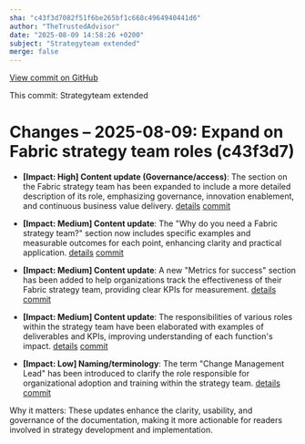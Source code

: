 ```yaml
---
sha: "c43f3d7082f51f6be265bf1c668c4964940441d6"
author: "TheTrustedAdvisor"
date: "2025-08-09 14:58:26 +0200"
subject: "Strategyteam extended"
merge: false
---
```


[View commit on GitHub](https://github.com/TheTrustedAdvisor/FabricAdoptionFramework/commit/c43f3d7082f51f6be265bf1c668c4964940441d6)

This commit: Strategyteam extended

# Changes – 2025-08-09: Expand on Fabric strategy team roles (c43f3d7)

- **[Impact: High] Content update (Governance/access)**: The section on the Fabric strategy team has been expanded to include a more detailed description of its role, emphasizing governance, innovation enablement, and continuous business value delivery. [details](/docs/about/changes/2025-08-09-strategy-team-extended) [commit](https://github.com/TheTrustedAdvisor/FabricAdoptionFramework/commit/c43f3d7082f51f6be265bf1c668c4964940441d6)

- **[Impact: Medium] Content update**: The "Why do you need a Fabric strategy team?" section now includes specific examples and measurable outcomes for each point, enhancing clarity and practical application. [details](/docs/about/changes/2025-08-09-strategy-team-extended) [commit](https://github.com/TheTrustedAdvisor/FabricAdoptionFramework/commit/c43f3d7082f51f6be265bf1c668c4964940441d6)

- **[Impact: Medium] Content update**: A new "Metrics for success" section has been added to help organizations track the effectiveness of their Fabric strategy team, providing clear KPIs for measurement. [details](/docs/about/changes/2025-08-09-strategy-team-extended) [commit](https://github.com/TheTrustedAdvisor/FabricAdoptionFramework/commit/c43f3d7082f51f6be265bf1c668c4964940441d6)

- **[Impact: Medium] Content update**: The responsibilities of various roles within the strategy team have been elaborated with examples of deliverables and KPIs, improving understanding of each function's impact. [details](/docs/about/changes/2025-08-09-strategy-team-extended) [commit](https://github.com/TheTrustedAdvisor/FabricAdoptionFramework/commit/c43f3d7082f51f6be265bf1c668c4964940441d6)

- **[Impact: Low] Naming/terminology**: The term "Change Management Lead" has been introduced to clarify the role responsible for organizational adoption and training within the strategy team. [details](/docs/about/changes/2025-08-09-strategy-team-extended) [commit](https://github.com/TheTrustedAdvisor/FabricAdoptionFramework/commit/c43f3d7082f51f6be265bf1c668c4964940441d6)

Why it matters: These updates enhance the clarity, usability, and governance of the documentation, making it more actionable for readers involved in strategy development and implementation.
